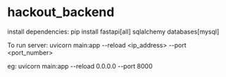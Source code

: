﻿# hackout_backend

install dependencies:
pip install fastapi[all] sqlalchemy databases[mysql]

To run server:
uvicorn main:app --reload <ip_address> --port <port_number>

eg: uvicorn main:app --reload 0.0.0.0 --port 8000
